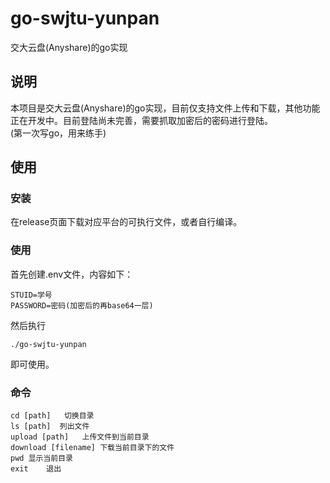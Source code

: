 # go-swjtu-yunpan
交大云盘(Anyshare)的go实现
## 说明
本项目是交大云盘(Anyshare)的go实现，目前仅支持文件上传和下载，其他功能正在开发中。目前登陆尚未完善，需要抓取加密后的密码进行登陆。
<br>(第一次写go，用来练手)
## 使用
### 安装
在release页面下载对应平台的可执行文件，或者自行编译。
### 使用
首先创建.env文件，内容如下：
```
STUID=学号
PASSWORD=密码(加密后的再base64一层)
```
然后执行
```
./go-swjtu-yunpan
```
即可使用。
### 命令
```
cd [path]   切换目录
ls [path]  列出文件
upload [path]   上传文件到当前目录
download [filename] 下载当前目录下的文件
pwd 显示当前目录
exit    退出
```

